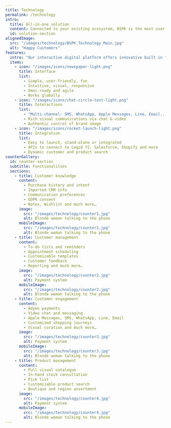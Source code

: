 ```yaml
---
title: Technology
permalink: /technology
intro:
  title: All-in-one solution
  content: Connected to your existing ecosystem, BSPK is the most user-centric engagement hub created by customers for customers, and engineered for success
  id: solution-section
alignedImage:
  src: "/images/technology/BSPK_Technology_Main.jpg"
  alt: "Happy Customers"
features:
  intro: "Our interactive digital platform offers innovative built-in features for your sales advisors:"
  items:
    - icon: "/images/icons/newspaper-light.png"
      title: Interface
      list:
        - Simple, user-friendly, fun
        - Intuitive, visual, responsive
        - Omni-ready and agile
        - Works globally
    - icon: "/images/icons/chat-circle-text-light.png"
      title: Interactions
      list:
        - "Multi-channel: SMS, WhatsApp, Apple Messages, Line, Email..."
        - Rich visual communications via chat & video
        - Authentic control of brand image
    - icon: "/images/icons/rocket-launch-light.png"
      title: Integration
      list:
        - Easy to launch, stand-alone or integrated
        - APIs to connect to Cegid Y2, Salesforce, Shopify and more
        - Dynamic customer and product search
counterGallery:
  id: counter-section
  subtitle: Functionalities
  sections:
    - title: Customer knowledge
      content: 
        - Purchase history and intent
        - Imported CRM info
        - Communication preferences
        - GDPR consent
        - Notes, Wishlist and much more…
      image:
        src: "/images/technology/counter1.jpg"
        alt: Blonde woman talking to the phone
      mobileImage:
        src: "/images/technology/counter1.jpg"
        alt: Blonde woman talking to the phone
    - title: Customer management
      content: 
        - To-do lists and reminders
        - Appointment scheduling
        - Customizable templates
        - Customer feedback
        - Reporting and much more…
      image:
        src: "/images/technology/counter2.jpg"
        alt: Payment system
      mobileImage:
        src: "/images/technology/counter2.jpg"
        alt: Blonde woman talking to the phone
    - title: Customer engagement
      content: 
        - Adyen payments
        - Video chat and messaging
        - Apple Messages, SMS, WhatsApp, Line, Email
        - Customized shopping journeys
        - Visual curation and much more…
      image:
        src: "/images/technology/counter3.jpg"
        alt: Payment system
      mobileImage:
        src: "/images/technology/counter3.jpg"
        alt: Blonde woman talking to the phone
    - title: Product management
      content:
        - Full visual catalogue
        - In-hand stock consultation
        - Pick list
        - Customizable product search
        - Boutique and region assortment
      image:
        src: "/images/technology/counter4.jpg"
        alt: Payment system
      mobileImage:
        src: "/images/technology/counter4.jpg"
        alt: Blonde woman talking to the phone
---
```


<Internal-Intro/>
<Internal-AlignedImage/>
<Internal-Features/>
<Internal-CounterGallery page="technology" :list="true"/>
<Newsletter/>